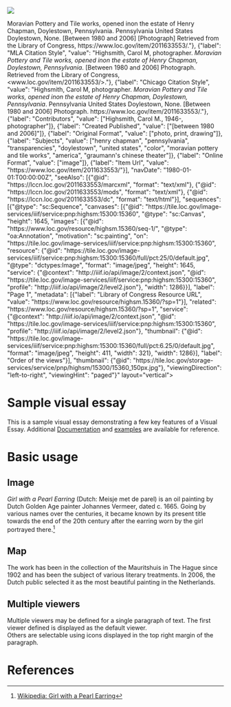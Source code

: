 <a href="https://juncture-digital.org"><img src="https://juncture-digital.org/images/ve-button.png"></a>

<param ve-config 
       title="Girl with a Pearl Earring"
       author="JSTOR Labs team"
       banner="https://iiif.juncture-digital.org/banner/?url="{"@context": "http://iiif.io/api/presentation/2/context.json", "@id": "https://www.loc.gov/item/2011633553/manifest.json", "@type": "sc:Manifest", "attribution": "Provided by the Library of Congress", "description": "1 transparency : color ; 4 x 5 in. or smaller.", "label": "Moravian Pottery and Tile works, opened in 1912 on the estate of Henry Chapman, Doylestown, Pennsylvania", "logo": "https://loc.gov/static/images/logo-loc-new-branding.svg", "metadata": [{"label": "APA Citation Style", "value": "Highsmith, C. M., photographer. <cite>Moravian Pottery and Tile works, opened inon the estate of Henry Chapman, Doylestown, Pennsylvania</cite>. Pennsylvania United States Doylestown, None. [Between 1980 and 2006] [Photograph] Retrieved from the Library of Congress, https://www.loc.gov/item/2011633553/."}, {"label": "MLA Citation Style", "value": "Highsmith, Carol M, photographer. <cite>Moravian Pottery and Tile works, opened inon the estate of Henry Chapman, Doylestown, Pennsylvania</cite>. [Between 1980 and 2006] Photograph. Retrieved from the Library of Congress, &lt;www.loc.gov/item/2011633553/&gt;."}, {"label": "Chicago Citation Style", "value": "Highsmith, Carol M, photographer. <cite>Moravian Pottery and Tile works, opened inon the estate of Henry Chapman, Doylestown, Pennsylvania</cite>. Pennsylvania United States Doylestown, None. [Between 1980 and 2006] Photograph. https://www.loc.gov/item/2011633553/."}, {"label": "Contributors", "value": ["Highsmith, Carol M., 1946-, photographer"]}, {"label": "Created Published", "value": ["[between 1980 and 2006]"]}, {"label": "Original Format", "value": ["photo, print, drawing"]}, {"label": "Subjects", "value": ["henry chapman", "pennsylvania", "transparencies", "doylestown", "united states", "color", "moravian pottery and tile works", "america", "graumann's chinese theater"]}, {"label": "Online Format", "value": ["image"]}, {"label": "Item Url", "value": "https://www.loc.gov/item/2011633553/"}], "navDate": "1980-01-01:T00:00:00Z", "seeAlso": [{"@id": "https://lccn.loc.gov/2011633553/marcxml", "format": "text/xml"}, {"@id": "https://lccn.loc.gov/2011633553/mods", "format": "text/xml"}, {"@id": "https://lccn.loc.gov/2011633553/dc", "format": "text/html"}], "sequences": [{"@type": "sc:Sequence", "canvases": [{"@id": "https://tile.loc.gov/image-services/iiif/service:pnp:highsm:15300:15360", "@type": "sc:Canvas", "height": 1645, "images": [{"@id": "https://www.loc.gov/resource/highsm.15360/seq-1/", "@type": "oa:Annotation", "motivation": "sc:painting", "on": "https://tile.loc.gov/image-services/iiif/service:pnp:highsm:15300:15360", "resource": {"@id": "https://tile.loc.gov/image-services/iiif/service:pnp:highsm:15300:15360/full/pct:25/0/default.jpg", "@type": "dctypes:Image", "format": "image/jpeg", "height": 1645, "service": {"@context": "http://iiif.io/api/image/2/context.json", "@id": "https://tile.loc.gov/image-services/iiif/service:pnp:highsm:15300:15360", "profile": "http://iiif.io/api/image/2/level2.json"}, "width": 1286}}], "label": "Page 1", "metadata": [{"label": "Library of Congress Resource URL", "value": "https://www.loc.gov/resource/highsm.15360/?sp=1"}], "related": "https://www.loc.gov/resource/highsm.15360/?sp=1", "service": {"@context": "http://iiif.io/api/image/2/context.json", "@id": "https://tile.loc.gov/image-services/iiif/service:pnp:highsm:15300:15360", "profile": "http://iiif.io/api/image/2/level2.json"}, "thumbnail": {"@id": "https://tile.loc.gov/image-services/iiif/service:pnp:highsm:15300:15360/full/pct:6.25/0/default.jpg", "format": "image/jpeg", "height": 411, "width": 321}, "width": 1286}], "label": "Order of the views"}], "thumbnail": {"@id": "https://tile.loc.gov/storage-services/service/pnp/highsm/15300/15360_150px.jpg"}, "viewingDirection": "left-to-right", "viewingHint": "paged"}" 
       layout="vertical">

<!-- Entities discussed throughout the essay are typically defined before the essay text and
     are thus available in all text.  Entity identifiers (QIDs) can be found in either
     Wikipedia or Wikidata (https://www.wikidata.org)> -->
<param ve-entity eid="Q185372"> <!-- Girl with a Pearl Earring painting -->
<param ve-entity eid="Q41264"> <!-- Johannes Vermeer -->
<param ve-entity eid="Q221092"> <!-- Mauritshuis -->
<param ve-entity eid="Q36600"> <!-- The Hague -->

# Sample visual essay

This is a sample visual essay demonstrating a few key features of a Visual Essay. Additional [Documentation](https://github.com/JSTOR-Labs/juncture/wiki) and [examples](https://jstor-labs.github.io/juncture-examples) are available for reference.
<param ve-image 
       manifest="https://iiif.juncture-digital.org/manifest/6dd738aed85597cac540ad31dd5818e86ef7f2918c7b43a9eb3123d5538e6e4c">

# Basic usage

## Image

_Girl with a Pearl Earring_ (Dutch: Meisje met de parel) is an oil painting by Dutch Golden Age painter Johannes Vermeer, 
dated c. 1665. Going by various names over the centuries, it became known by its present title towards the end of the 
20th century after the earring worn by the girl portrayed there.[^1]
<param ve-image 
       label="Girl with a Pearl Earring" 
       description="painting by Johannes Vermeer" 
       license="public domain" 
       url="https://upload.wikimedia.org/wikipedia/commons/0/0f/1665_Girl_with_a_Pearl_Earring.jpg">

## Map

The work has been in the collection of the Mauritshuis in The Hague since 1902 and has been the subject of various 
literary treatments. In 2006, the Dutch public selected it as the most beautiful painting in the Netherlands.
<param ve-map center="Q36600" zoom="11" prefer-geojson>

## Multiple viewers

Multiple viewers may be defined for a single paragraph of text.  The first viewer defined is displayed as the default viewer.  
Others are selectable using icons displayed in the top right margin of the paragraph.
<param ve-image 
       manifest="https://iiif.juncture-digital.org/manifest/6dd738aed85597cac540ad31dd5818e86ef7f2918c7b43a9eb3123d5538e6e4c">
<param ve-map center="Q36600" zoom="11">

# References

[^1]: [Wikipedia: Girl with a Pearl Earring](https://en.wikipedia.org/wiki/Girl_with_a_Pearl_Earring)

